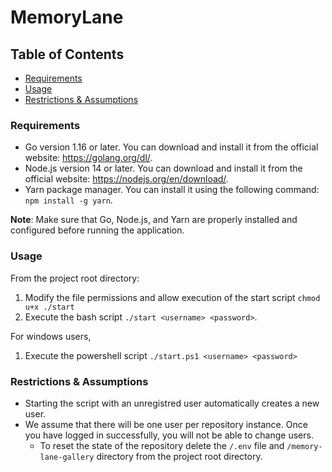 # MemoryLane

## Table of Contents

- [Requirements](#requirements)
- [Usage](#usage)
- [Restrictions & Assumptions](#restrictions--assumptions)

### Requirements

- Go version 1.16 or later. You can download and install it from the official website: https://golang.org/dl/.
- Node.js version 14 or later. You can download and install it from the official website: https://nodejs.org/en/download/.
- Yarn package manager. You can install it using the following command: `npm install -g yarn`.

**Note**: Make sure that Go, Node.js, and Yarn are properly installed and configured before running the application.

### Usage

From the project root directory:

1. Modify the file permissions and allow execution of the start script `chmod u+x ./start`
2. Execute the bash script `./start <username> <password>`.

For windows users,

1. Execute the powershell script `./start.ps1 <username> <password>`

### Restrictions & Assumptions

- Starting the script with an unregistred user automatically creates a new user.
- We assume that there will be one user per repository instance. Once you have logged in successfully, you will not be able to change users.
  - To reset the state of the repository delete the `/.env` file and `/memory-lane-gallery` directory from the project root directory.
